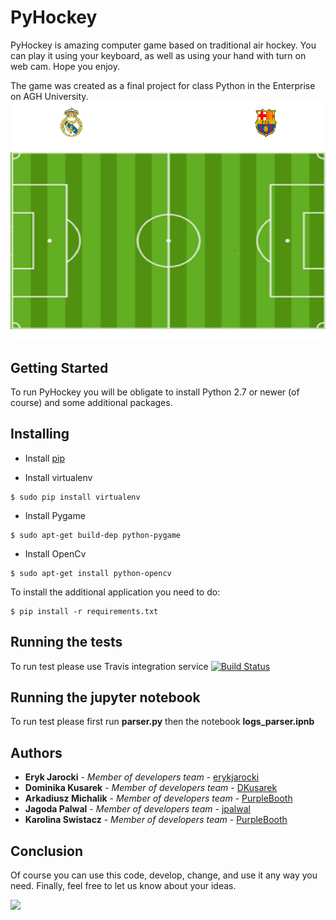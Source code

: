# PyHockey

PyHockey is amazing computer game based on traditional air hockey. You can play it using your keyboard, as well as using your hand with turn on web cam. Hope you enjoy.

The game was created as a final project for class Python in the Enterprise on AGH University.
![](https://github.com/DKusarek/PyHockey/blob/master/resources/graphics/football_board.png)


## Getting Started

To run PyHockey you will be obligate to install Python 2.7 or newer (of course) and some additional packages.

## Installing

* Install [pip](https://pypi.python.org/pypi/pip) 

* Install virtualenv

```
$ sudo pip install virtualenv
```

* Install Pygame

```
$ sudo apt-get build-dep python-pygame
```

* Install OpenCv

```
$ sudo apt-get install python-opencv
```


To install the additional application you need to do:

```
$ pip install -r requirements.txt
```

## Running the tests

To run test please use Travis integration service [![Build Status](https://travis-ci.org/DKusarek/PyHockey.svg?branch=master)](https://travis-ci.org/DKusarek/PyHockey)


## Running the jupyter notebook

To run test please first run **parser.py** then the notebook **logs_parser.ipnb**


## Authors

* **Eryk Jarocki** - *Member of developers team* - [erykjarocki](https://github.com/erykjarocki)
* **Dominika Kusarek** - *Member of developers team* - [DKusarek](https://github.com/DKusarek)
* **Arkadiusz Michalik** - *Member of developers team* - [PurpleBooth](https://github.com/PurpleBooth)
* **Jagoda Palwal** - *Member of developers team* - [jpalwal](https://github.com/jpalwal)
* **Karolina Swistacz** - *Member of developers team* - [PurpleBooth](https://github.com/PurpleBooth)

## Conclusion

Of course you can use this code, develop, change, and use it any way you need. Finally, feel free to let us know about your ideas.

![](https://media.giphy.com/media/3o6MbnmMOr1N5jb7sA/giphy.gif)


